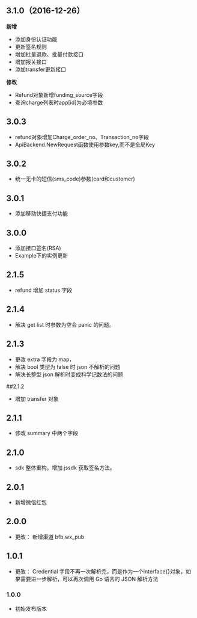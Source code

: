 ## 3.1.0（2016-12-26）
**新增**
*  添加身份认证功能
*  更新签名规则
*  增加批量退款、批量付款接口
*  增加报关接口
*  添加transfer更新接口

**修改**
*  Refund对象新增funding_source字段
*  查询charge列表时app[id]为必填参数

## 3.0.3
* refund对象增加Charge_order_no、Transaction_no字段
* ApiBackend.NewRequest函数使用参数key,而不是全局Key

## 3.0.2
*  统一无卡的短信(sms_code)参数(card和customer)

## 3.0.1
*  添加移动快捷支付功能

## 3.0.0
*  添加接口签名(RSA)
*  Example下的实例更新

## 2.1.5  
* refund 增加 status 字段    

## 2.1.4
* 解决 get list 时参数为空会 panic 的问题。

## 2.1.3  
* 更改 extra 字段为 map，
* 解决 bool 类型为 false 时 json 不解析的问题
* 解决长整型 json 解析时变成科学记数法的问题

##2.1.2
* 增加 transfer 对象

## 2.1.1
* 修改 summary 中两个字段

## 2.1.0
* sdk 整体重构。增加 jssdk 获取签名方法。

## 2.0.1
* 新增微信红包

## 2.0.0
* 更改：
新增渠道 bfb,wx_pub

## 1.0.1
* 更改：
Credential 字段不再一次解析完，而是作为一个interface{}对象，如果需要进一步解析，可以再次调用 Go 语言的 JSON 解析方法

### 1.0.0
* 初始发布版本
